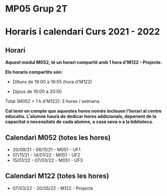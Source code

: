 # MP05 Grup 2T
# Horaris i calendari Curs 2021 - 2022

## Horari 

**Aquest mòdul M052, té un horari compartit amb 1 hora d'M122 - Projecte.**

**Els horaris compartits són:**

* Dilluns de 19:00 a 19:55 (hora d'M122)

* Dijous de 19:00 a 20:50

Total (M052 + 1 h d'M122): 3 hores / setmana

**Cal tenir en compte que aquestes hores només inclouen l'horari al centre educatiu. L'alumne haurà de dedicar hores addicionals, depenent de la capacitat o necessitats de cada alumne, a casa seva o a la biblioteca.**


## Calendari M052 (totes les hores)

* 20/09/21 - 06/11/21 - M051 - UF1
* 07/11/21 - 14/01/22 - M051 - UF2
* 15/01/22 - 07/03/22 - M051 - UF3 


## Calendari M122 (totes les hores)

* 07/03/22 - 20/05/22 - M122 - Projecte


